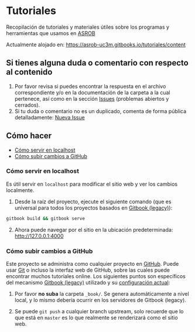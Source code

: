 # Tutoriales

Recopilación de tutoriales y materiales útiles sobre los programas y herramientas que usamos en [ASROB](http://asrob.uc3m.es)

Actualmente alojado en: https://asrob-uc3m.gitbooks.io/tutoriales/content

## Si tienes alguna duda o comentario con respecto al contenido

1. Por favor revisa si puedes encontrar la respuesta en el archivo correspondiente y/o en la documentación de la carpeta a la cual pertenece, así como en la sección [Issues](https://github.com/asrob-uc3m/tutoriales/issues) (problemas abiertos y cerrados).
2. Si tu duda o comentario no es un duplicado, comenta de forma pública detalladamente: [Nueva Issue](https://github.com/asrob-uc3m/tutoriales/issues/new)

## Cómo hacer
* [Cómo servir en localhost](#cómo-servir-servir-en-localhost)
* [Cómo subir cambios a GitHub](#cómo-subir-cambios-a-github)

### Cómo servir en localhost
Es útil servir en `localhost` para modificar el sitio web y ver los cambios localmente.

1. Desde la raíz del proyecto, ejecute el siguiente comando (que es universal para todos los proyectos basados en [Gitbook (legacy)](https://github.com/GitbookIO/gitbook)):
```bash
gitbook build && gitbook serve
```

2. Ahora puede navegar por el sitio en la ubicación predeterminada: http://127.0.0.1:4000

### Cómo subir cambios a GitHub
Este proyecto se administra como cualquier proyecto en [GitHub](https://www.github.com). Puede usar [Git](https://git-scm.com) o incluso la interfaz web de GitHub, sobre las cuales puede encontrar muchos tutoriales online. Los siguientes puntos son específicos del mecanismo [Gitbook (legacy)](https://github.com/asrob-uc3m/actas/issues/148#issuecomment-449748350) utilizado y su [configuración actual](https://github.com/asrob-uc3m/robotDevastation-user-manual/settings):

1. Por favor **no suba** la carpeta `_book/`. Se genera automáticamente a nivel local, y lo mismo debería ocurrir en los servidores de Gitbook (legacy).

2. Se puede `git push` a cualquier branch upstream, solo recuerde que lo que está en `master` es lo que realmente se renderizará como el sitio web.
